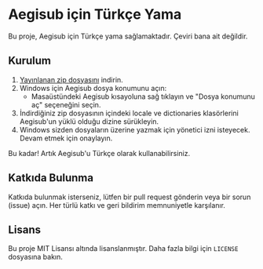 # Aegisub için Türkçe Yama

Bu proje, Aegisub için Türkçe yama sağlamaktadır.
Çeviri bana ait değildir.

## Kurulum

1. [Yayınlanan zip dosyasını](https://github.com/KerimDemirkaynak/Aegisub-Turkish-Language-Patch/releases) indirin.
2. Windows için Aegisub dosya konumunu açın:
   - Masaüstündeki Aegisub kısayoluna sağ tıklayın ve "Dosya konumunu aç" seçeneğini seçin.
3. İndirdiğiniz zip dosyasının içindeki locale ve dictionaries klasörlerini Aegisub'un yüklü olduğu dizine sürükleyin.
4. Windows sizden dosyaların üzerine yazmak için yönetici izni isteyecek. Devam etmek için onaylayın.

Bu kadar! Artık Aegisub'u Türkçe olarak kullanabilirsiniz.

## Katkıda Bulunma

Katkıda bulunmak isterseniz, lütfen bir pull request gönderin veya bir sorun (issue) açın. Her türlü katkı ve geri bildirim memnuniyetle karşılanır.

## Lisans

Bu proje MIT Lisansı altında lisanslanmıştır. Daha fazla bilgi için `LICENSE` dosyasına bakın.
